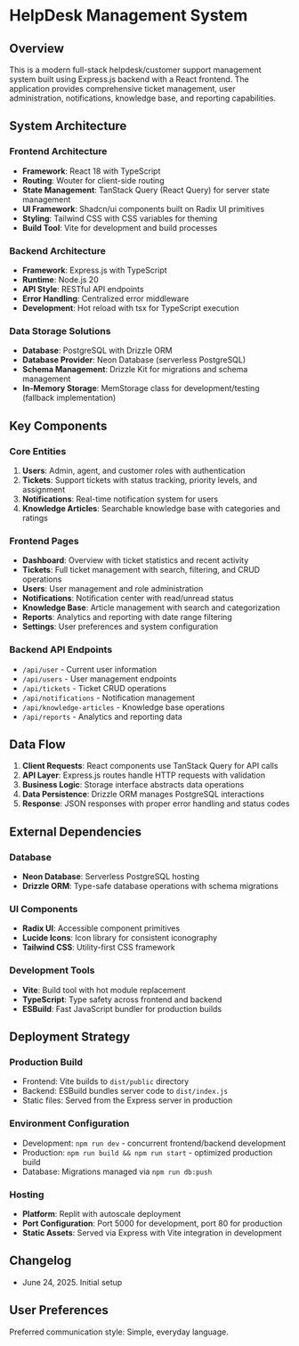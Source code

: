 # HelpDesk Management System

## Overview

This is a modern full-stack helpdesk/customer support management system built using Express.js backend with a React frontend. The application provides comprehensive ticket management, user administration, notifications, knowledge base, and reporting capabilities.

## System Architecture

### Frontend Architecture
- **Framework**: React 18 with TypeScript
- **Routing**: Wouter for client-side routing
- **State Management**: TanStack Query (React Query) for server state management
- **UI Framework**: Shadcn/ui components built on Radix UI primitives
- **Styling**: Tailwind CSS with CSS variables for theming
- **Build Tool**: Vite for development and build processes

### Backend Architecture
- **Framework**: Express.js with TypeScript
- **Runtime**: Node.js 20
- **API Style**: RESTful API endpoints
- **Error Handling**: Centralized error middleware
- **Development**: Hot reload with tsx for TypeScript execution

### Data Storage Solutions
- **Database**: PostgreSQL with Drizzle ORM
- **Database Provider**: Neon Database (serverless PostgreSQL)
- **Schema Management**: Drizzle Kit for migrations and schema management
- **In-Memory Storage**: MemStorage class for development/testing (fallback implementation)

## Key Components

### Core Entities
1. **Users**: Admin, agent, and customer roles with authentication
2. **Tickets**: Support tickets with status tracking, priority levels, and assignment
3. **Notifications**: Real-time notification system for users
4. **Knowledge Articles**: Searchable knowledge base with categories and ratings

### Frontend Pages
- **Dashboard**: Overview with ticket statistics and recent activity
- **Tickets**: Full ticket management with search, filtering, and CRUD operations
- **Users**: User management and role administration
- **Notifications**: Notification center with read/unread status
- **Knowledge Base**: Article management with search and categorization
- **Reports**: Analytics and reporting with date range filtering
- **Settings**: User preferences and system configuration

### Backend API Endpoints
- `/api/user` - Current user information
- `/api/users` - User management endpoints
- `/api/tickets` - Ticket CRUD operations
- `/api/notifications` - Notification management
- `/api/knowledge-articles` - Knowledge base operations
- `/api/reports` - Analytics and reporting data

## Data Flow

1. **Client Requests**: React components use TanStack Query for API calls
2. **API Layer**: Express.js routes handle HTTP requests with validation
3. **Business Logic**: Storage interface abstracts data operations
4. **Data Persistence**: Drizzle ORM manages PostgreSQL interactions
5. **Response**: JSON responses with proper error handling and status codes

## External Dependencies

### Database
- **Neon Database**: Serverless PostgreSQL hosting
- **Drizzle ORM**: Type-safe database operations with schema migrations

### UI Components
- **Radix UI**: Accessible component primitives
- **Lucide Icons**: Icon library for consistent iconography
- **Tailwind CSS**: Utility-first CSS framework

### Development Tools
- **Vite**: Build tool with hot module replacement
- **TypeScript**: Type safety across frontend and backend
- **ESBuild**: Fast JavaScript bundler for production builds

## Deployment Strategy

### Production Build
- Frontend: Vite builds to `dist/public` directory
- Backend: ESBuild bundles server code to `dist/index.js`
- Static files: Served from the Express server in production

### Environment Configuration
- Development: `npm run dev` - concurrent frontend/backend development
- Production: `npm run build && npm run start` - optimized production build
- Database: Migrations managed via `npm run db:push`

### Hosting
- **Platform**: Replit with autoscale deployment
- **Port Configuration**: Port 5000 for development, port 80 for production
- **Static Assets**: Served via Express with Vite integration in development

## Changelog
- June 24, 2025. Initial setup

## User Preferences

Preferred communication style: Simple, everyday language.